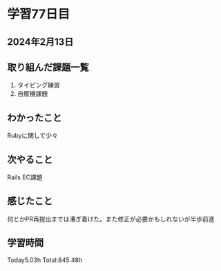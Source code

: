 # 学習77日目
## 2024年2月13日
## 取り組んだ課題一覧
1. タイピング練習
5. 自販機課題
## わかったこと
Rubyに関して少々
## 次やること
Rails EC課題
## 感じたこと
何とかPR再提出までは漕ぎ着けた。また修正が必要かもしれないが半歩前進
## 学習時間
 Today5.03h
 Total:845.48h
